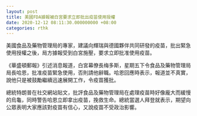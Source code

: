 ```yaml
---
layout: post
title: 美國FDA據報被白宮要求立即批出疫苗使用授權
date: 2020-12-12 08:11:30.000000000 +08:00
categories: rthk
---
```


美國食品及藥物管理局的專家，建議向輝瑞與德國夥伴共同研發的疫苗，批出緊急使用授權之後，局方據報受到白宮施壓，要求立即批准使用疫苗。

《華盛頓郵報》引述消息報道，白宮幕僚長梅多斯，星期五下令食品及藥物管理局局長哈恩，批准疫苗緊急使用，否則請他辭職。哈恩回應時表示，報道並不真實，說他只是被鼓勵繼續迅速展開工作，令疫苗獲批。

總統特朗普在社交網站貼文，批評食品及藥物管理局在處理疫苗時好像龐大而緩慢的烏龜，同時警告哈恩立即拿出疫苗，挽救生命。總統當選人拜登就表示，期望向公眾表明大家應該對疫苗有信心，又說疫苗不受政治影響。
